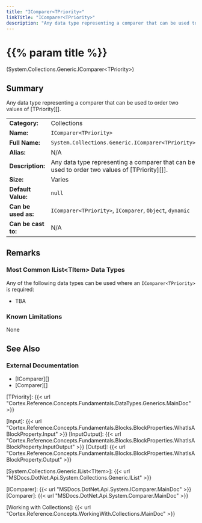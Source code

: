 ```yaml
---
title: "IComparer<TPriority>"
linkTitle: "IComparer<TPriority>"
description: "Any data type representing a comparer that can be used to order two values of `TPriority`."
---
```


# {{% param title %}}

<p class="namespace">(System.Collections.Generic.IComparer&lt;TPriority&gt;)</p>

## Summary

Any data type representing a comparer that can be used to order two values of [TPriority][].

| | |
|-|-|
| **Category:**          | Collections                                                   |
| **Name:**              | `IComparer<TPriority>`                                                |
| **Full Name:**         | `System.Collections.Generic.IComparer<TPriority>`                     |
| **Alias:**             | N/A                                                           |
| **Description:**       | Any data type representing a comparer that can be used to order two values of [TPriority][]].                                                                    |
| **Size:**              | Varies                                                        |
| **Default Value:**     | `null`                                                        |
| **Can be used as:**    | `IComparer<TPriority>`, `IComparer`, `Object`, `dynamic`      |
| **Can be cast to:**    |  N/A                                                          |

## Remarks

### Most Common IList&lt;TItem&gt; Data Types

Any of the following data types can be used where an `IComparer<TPriority>` is required:

* TBA

### Known Limitations

None

## See Also

### External Documentation

* [IComparer][]
* [Comparer][]

[TPriority]: {{< url "Cortex.Reference.Concepts.Fundamentals.DataTypes.Generics.MainDoc" >}}

[Input]: {{< url "Cortex.Reference.Concepts.Fundamentals.Blocks.BlockProperties.WhatIsABlockProperty.Input" >}}
[InputOutput]: {{< url "Cortex.Reference.Concepts.Fundamentals.Blocks.BlockProperties.WhatIsABlockProperty.InputOutput" >}}
[Output]: {{< url "Cortex.Reference.Concepts.Fundamentals.Blocks.BlockProperties.WhatIsABlockProperty.Output" >}}

[System.Collections.Generic.IList&lt;TItem&gt;]: {{< url "MSDocs.DotNet.Api.System.Collections.Generic.IList" >}}

[IComparer]: {{< url "MSDocs.DotNet.Api.System.IComparer.MainDoc" >}}
[Comparer]: {{< url "MSDocs.DotNet.Api.System.Comparer.MainDoc" >}}

[Working with Collections]: {{< url "Cortex.Reference.Concepts.WorkingWith.Collections.MainDoc" >}}

